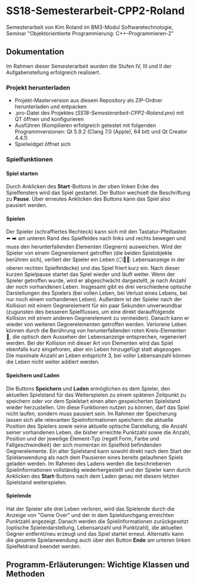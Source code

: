 # SS18-Semesterarbeit-CPP2-Roland
Semesterarbeit von Kim Roland im BM3-Modul Softwaretechnologie, Seminar "Objektorientierte Programmierung: C++-Programmieren-2"

## Dokumentation
Im Rahmen dieser Semesterarbeit wurden die Stufen IV, III und II der Aufgabenstellung erfolgreich realisiert.

### Projekt herunterladen
- Projekt-Masterversion aus diesem Repository als ZIP-Ordner herunterladen und entpacken
- .pro-Datei des Projektes (*SS18-Semesterarbeit-CPP2-Roland.pro*) mit QT öffnen und konfigurieren
- Ausführen (Kompilieren erfolgreich getestet mit folgenden Programmversionen: Qt 5.9.2 (Clang 7.0 (Apple), 64 bit) und Qt Creator 4.4.1)
- Spielwidget öffnet sich

### Spielfunktionen

#### Spiel starten
Durch Anklicken des **Start**-Buttons in der oben linken Ecke des Spielfensters wird das Spiel gestartet. Der Button wechselt die Beschriftung zu **Pause**. Über erneutes Anklicken des Buttons kann das Spiel also pausiert werden.

#### Spielen
Der Spieler (schraffiertes Rechteck) kann sich mit den Tastatur-Pfeiltasten ⬅️ ➡️ am unteren Rand des Spielfeldes nach links und rechts bewegen und muss den herunterfallenden Elementen (Gegnern) ausweichen. Wird der Spieler von einem Gegnerelement getroffen (die beiden Spielobjekte berühren sich), verliert der Spieler ein Leben (⚪️🔴🔴: Lebensanzeige in der oberen rechten Spielfeldecke) und das Spiel friert kurz ein. Nach dieser kurzen Spielpause startet das Spiel wieder und läuft weiter. Wenn der Spieler getroffen wurde, wird er abgeschwächt dargestellt, je nach Anzahl der noch vorhandenen Leben. Insgesamt gibt es drei verschiedene optische Darstellungen des Spielers (bei vollen Leben, bei Verlust eines Lebens, bei nur noch einem vorhandenen Leben). Außerdem ist der Spieler nach der Kollision mit einem Gegnerelement für ein paar Sekunden unverwundbar (zugunsten des besseren Spielflusses, um eine direkt darauffolgende Kollision mit einem anderen Gegnerelement zu vermeiden). Danach kann er wieder von weiteren Gegnerelementen getroffen werden.
Verlorene Leben können durch die Berührung von herunterfallenden roten Kreis-Elementen 🔴, die optisch dem Aussehen der Lebensanzeige entsprechen, regeneriert werden. Bei der Kollision mit dieser Art von Elementen wird das Spiel ebenfalls kurz eingefroren, aber ein Leben hinzugefügt statt abgezogen. Die maximale Anzahl an Leben entspricht 3, bei voller Lebensanzahl können die Leben nicht weiter addiert werden.

#### Speichern und Laden
Die Buttons **Speichern** und **Laden** ermöglichen es dem Spieler, den aktuellen Spielstand für das Weiterspielen zu einem späteren Zeitpunkt zu speichern oder vor dem Spielstart einen alten gespeicherten Spielstand wieder herzustellen. Um diese Funktionen nutzen zu können, darf das Spiel nicht laufen, sondern muss pausiert sein. 
Im Rahmen der Speicherung lassen sich alle relevanten Spielinformationen speichern: die aktuelle Position des Spielers sowie seine aktuelle optische Darstellung, die Anzahl seiner vorhandenen Leben, die bisher erreichte Punktzahl sowie die Anzahl, Position und der jeweilige Element-Typ (regelt Form, Farbe und Fallgeschwindkeit) der sich momentan im Spielfeld befindenden Gegnerelemente.
Ein alter Spielstand kann sowohl direkt nach dem Start der Spielanwendung als nach dem Pausieren eines bereits gelaufenen Spiels geladen werden. Im Rahmen des Ladens werden die beschriebenen Spielinformationen vollständig wiederhergestellt und der Spieler kann durch Anklicken des **Start**-Buttons nach dem Laden genau mit diesem letzten Spielstand weiterspielen.

#### Spielende
Hat der Spieler alle drei Leben verloren, wird das Spielende durch die Anzeige von "Game Over" und der in dem Spieldurchgang erreichten Punktzahl angezeigt. Danach werden die Spielinformationen zurückgesetzt (optische Spielerdarstellung, Lebensanzahl und Punktzahl), die aktuellen Gegner entfernt/neu erzeugt und das Spiel startet erneut. Alternativ kann die gesamte Spielanwendung auch über den Button **Ende** am unteren linken Spielfeldrand beendet werden.

## Programm-Erläuterungen: Wichtige Klassen und Methoden


